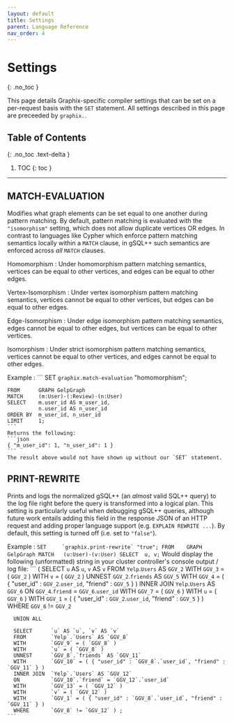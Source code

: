 ```yaml
---
layout: default
title: Settings
parent: Language Reference
nav_order: 4
---
```


# Settings
{: .no_toc }

This page details Graphix-specific compiler settings that can be set on a per-request basis with the `SET` statement.
All settings described in this page are preceeded by `graphix.`.

## Table of Contents
{: .no_toc .text-delta }

1. TOC
{: toc }

* * *

## MATCH-EVALUATION

Modifies what graph elements can be set equal to one another during pattern matching.
By default, pattern matching is evaluated with the `"isomorphism"` setting, which does not allow duplicate vertices OR edges.
In contrast to languages like Cypher which enforce pattern matching semantics locally within a `MATCH` clause, in gSQL++ such semantics are enforced across _all_ `MATCH` clauses.

Homomorphism
: Under homomorphism pattern matching semantics, vertices can be equal to other vertices, and edges can be equal to other edges.
    
Vertex-Isomorphism
: Under vertex isomorphism pattern matching semantics, vertices cannot be equal to other vertices, but edges can be equal to other edges.

Edge-Isomorphism
: Under edge isomorphism pattern matching semantics, edges cannot be equal to other edges, but vertices can be equal to other vertices.

Isomorphism
: Under strict isomorphism pattern matching semantics, vertices cannot be equal to other vertices, and edges cannot be equal to other edges.

Example
:   ```
    SET       `graphix.match-evaluation` "homomorphism";
    
    FROM      GRAPH GelpGraph
    MATCH     (m:User)-(:Review)-(n:User)
    SELECT    m.user_id AS m_user_id,
              n.user_id AS n_user_id
    ORDER BY  m_user_id, n_user_id
    LIMIT     1;
    ```
    Returns the following:
    ```json
    { "m_user_id": 1, "n_user_id": 1 }
    ```
    The result above would not have shown up without our `SET` statement.


## PRINT-REWRITE

Prints and logs the normalized gSQL++ (an _almost_ valid SQL++ query) to the log file right before the query is transformed into a logical plan.
This setting is particularly useful when debugging gSQL++ queries, although future work entails adding this field in the response JSON of an HTTP request and adding proper language support (e.g. `EXPLAIN REWRITE ...`).
By default, this setting is turned off (i.e. set to `"false"`).

Example
:   ```
    SET     `graphix.print-rewrite` "true";
    FROM    GRAPH GelpGraph
    MATCH   (u:User)-(v:User)
    SELECT  u, v;
    ```
    Would display the following (unformatted) string in your cluster controller's console output / log file:
    ```
    ( SELECT      `u` AS `u`, `v` AS `v`
      FROM        `Yelp`.`Users` AS `GGV_2`
      WITH        `GGV_3` = ( `GGV_2` )
      WITH        `v` = ( `GGV_2` )
      UNNEST      `GGV_2`.`friends` AS `GGV_5`
      WITH        `GGV_4` = ( { "user_id" : `GGV_2`.`user_id`, "friend" : `GGV_5` } )
      INNER JOIN  `Yelp`.`Users` AS `GGV_6`
      ON          `GGV_4`.`friend` = `GGV_6`.`user_id`
      WITH        `GGV_7` = ( `GGV_6` )
      WITH        `u` = ( `GGV_6` )
      WITH        `GGV_1` = ( { "user_id" : `GGV_2`.`user_id`, "friend" : `GGV_5` } )
      WHERE       `GGV_6` != `GGV_2`

      UNION ALL  

      SELECT      `u` AS `u`, `v` AS `v`
      FROM        `Yelp`.`Users` AS `GGV_8`
      WITH        `GGV_9` = ( `GGV_8` )
      WITH        `u` = ( `GGV_8` )
      UNNEST      `GGV_8`.`friends` AS `GGV_11`
      WITH        `GGV_10` = ( { "user_id" : `GGV_8`.`user_id`, "friend" : `GGV_11` } )
      INNER JOIN  `Yelp`.`Users` AS `GGV_12`
      ON          `GGV_10`.`friend` = `GGV_12`.`user_id`
      WITH        `GGV_13` = ( `GGV_12` )
      WITH        `v` = ( `GGV_12` )
      WITH        `GGV_1` = ( { "user_id" : `GGV_8`.`user_id`, "friend" : `GGV_11` } )
      WHERE       `GGV_8` != `GGV_12` ) ;
    ```

